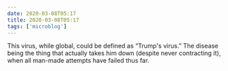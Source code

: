 ```yaml
---
date: 2020-03-08T05:17
title: 2020-03-08T05:17
tags: ['microblog']
---
```


This virus, while global, could be defined as “Trump's virus.” The disease being the thing that actually takes him down (despite never contracting it), when all man-made attempts have failed thus far.
